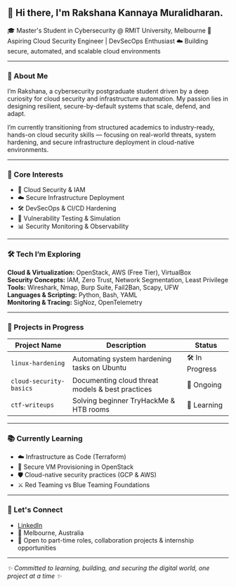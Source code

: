 ## 👋 Hi there, I'm Rakshana Kannaya Muralidharan.  

<p>
🎓 Master's Student in Cybersecurity @ RMIT University, Melbourne  
🔐 Aspiring Cloud Security Engineer | DevSecOps Enthusiast  
☁️ Building secure, automated, and scalable cloud environments  
</p>

---

### 🚀 About Me

I’m Rakshana, a cybersecurity postgraduate student driven by a deep curiosity for cloud security and infrastructure automation. My passion lies in designing resilient, secure-by-default systems that scale, defend, and adapt.

I’m currently transitioning from structured academics to industry-ready, hands-on cloud security skills — focusing on real-world threats, system hardening, and secure infrastructure deployment in cloud-native environments.

---

### 🧠 Core Interests

- 🔐 Cloud Security & IAM
- ☁️ Secure Infrastructure Deployment
- 🛠️ DevSecOps & CI/CD Hardening
- 🧪 Vulnerability Testing & Simulation
- 📊 Security Monitoring & Observability

---

### 🛠️ Tech I’m Exploring

**Cloud & Virtualization:** OpenStack, AWS (Free Tier), VirtualBox  
**Security Concepts:** IAM, Zero Trust, Network Segmentation, Least Privilege  
**Tools:** Wireshark, Nmap, Burp Suite, Fail2Ban, Scapy, UFW  
**Languages & Scripting:** Python, Bash, YAML  
**Monitoring & Tracing:** SigNoz, OpenTelemetry

---

### 🧪 Projects in Progress

| Project Name | Description | Status |
|--------------|-------------|--------|
| `linux-hardening` | Automating system hardening tasks on Ubuntu | 🛠️ In Progress |
| `cloud-security-basics` | Documenting cloud threat models & best practices | 📖 Ongoing |
| `ctf-writeups` | Solving beginner TryHackMe & HTB rooms | 🧠 Learning |

---

### 📚 Currently Learning

- ☁️ Infrastructure as Code (Terraform)
- 🔐 Secure VM Provisioning in OpenStack
- 🛡️ Cloud-native security practices (GCP & AWS)
- ⚔️ Red Teaming vs Blue Teaming Foundations

---

### 🤝 Let's Connect

- [LinkedIn](https://www.linkedin.com/in/your-profile)  
- 📍 Melbourne, Australia  
- 💼 Open to part-time roles, collaboration projects & internship opportunities  

---

<p>
<i>✨ Committed to learning, building, and securing the digital world, one project at a time ✨ </i>
</p>

